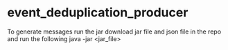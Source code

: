 # event_deduplication_producer

To generate messages run the jar download jar file and json file in the repo and run the following 
java -jar <jar_file> <kkafka url> <kafka port> <topic> <json file path> <num of messages to produce> <delay between two meesages in milli secs>


